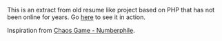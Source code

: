 This is an extract from old resume like project based on PHP that has not been online for years. Go [here](https://chrisacrobat.github.io/FractalImagesGeneration/?corners=3&colorStep=100&cornerPlacement=0) to see it in action.

Inspiration from [Chaos Game - Numberphile](https://youtu.be/kbKtFN71Lfs).
